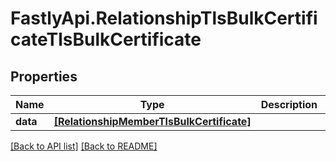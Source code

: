 # FastlyApi.RelationshipTlsBulkCertificateTlsBulkCertificate

## Properties

Name | Type | Description | Notes
------------ | ------------- | ------------- | -------------
**data** | [**[RelationshipMemberTlsBulkCertificate]**](RelationshipMemberTlsBulkCertificate.md) |  | [optional] 



[[Back to API list]](../../README.md#endpoints) [[Back to README]](../../README.md)
